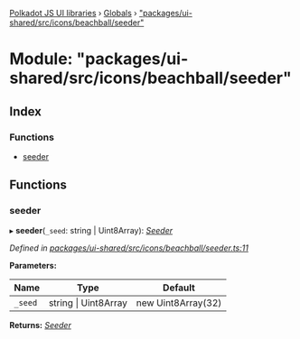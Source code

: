[Polkadot JS UI libraries](../README.md) › [Globals](../globals.md) › ["packages/ui-shared/src/icons/beachball/seeder"](_packages_ui_shared_src_icons_beachball_seeder_.md)

# Module: "packages/ui-shared/src/icons/beachball/seeder"

## Index

### Functions

* [seeder](_packages_ui_shared_src_icons_beachball_seeder_.md#seeder)

## Functions

###  seeder

▸ **seeder**(`_seed`: string | Uint8Array): *[Seeder](_packages_ui_shared_src_icons_beachball_types_.md#seeder)*

*Defined in [packages/ui-shared/src/icons/beachball/seeder.ts:11](https://github.com/polkadot-js/ui/blob/d4575f7/packages/ui-shared/src/icons/beachball/seeder.ts#L11)*

**Parameters:**

Name | Type | Default |
------ | ------ | ------ |
`_seed` | string &#124; Uint8Array | new Uint8Array(32) |

**Returns:** *[Seeder](_packages_ui_shared_src_icons_beachball_types_.md#seeder)*
